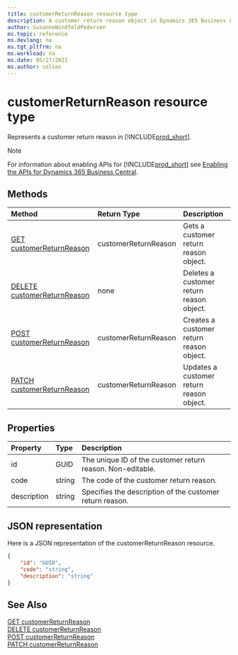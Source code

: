 ```yaml
---
title: customerReturnReason resource type
description: A customer return reason object in Dynamics 365 Business Central.
author: SusanneWindfeldPedersen
ms.topic: reference
ms.devlang: na
ms.tgt_pltfrm: na
ms.workload: na
ms.date: 05/27/2021
ms.author: solsen
---
```


# customerReturnReason resource type

<!-- START>DO_NOT_EDIT -->
<!-- IMPORTANT:Do not edit any of the content between here and the END>DO_NOT_EDIT. -->
Represents a customer return reason in [!INCLUDE[prod_short](../../../includes/prod_short.md)].

> [!NOTE]
> For information about enabling APIs for [!INCLUDE[prod_short](../../../includes/prod_short.md)] see [Enabling the APIs for Dynamics 365 Business Central](../enabling-apis-for-dynamics-nav.md).

## Methods

| Method | Return Type|Description |
|:--------------------|:-----------|:-------------------------|
|[GET customerReturnReason](../api/dynamics_customerreturnreason_get.md)|customerReturnReason|Gets a customer return reason object.|
|[DELETE customerReturnReason](../api/dynamics_customerreturnreason_delete.md)|none|Deletes a customer return reason object.|
|[POST customerReturnReason](../api/dynamics_customerreturnreason_create.md)|customerReturnReason|Creates a customer return reason object.|
|[PATCH customerReturnReason](../api/dynamics_customerreturnreason_update.md)|customerReturnReason|Updates a customer return reason object.|



## Properties

| Property           | Type   |Description     |
|:-------------------|:-------|:---------------|
|id|GUID|The unique ID of the customer return reason. Non-editable.|
|code|string|The code of the customer return reason.|
|description|string|Specifies the description of the customer return reason.|

## JSON representation

Here is a JSON representation of the customerReturnReason resource.


```json
{
    "id": "GUID",
    "code": "string",
    "description": "string"
}
```
<!-- IMPORTANT: END>DO_NOT_EDIT -->

## See Also
[GET customerReturnReason](../api/dynamics_customerreturnreason_get.md)   
[DELETE customerReturnReason](../api/dynamics_customerreturnreason_delete.md)  
[POST customerReturnReason](../api/dynamics_customerreturnreason_create.md)  
[PATCH customerReturnReason](../api/dynamics_customerreturnreason_update.md)  
